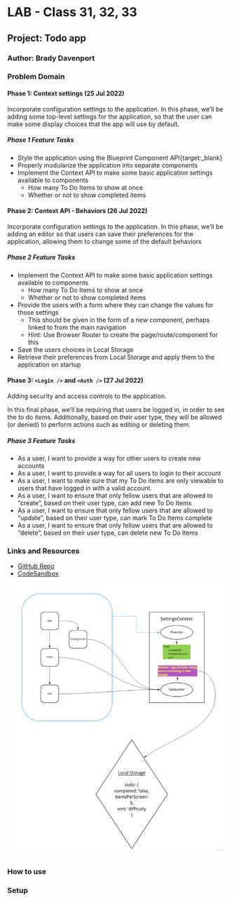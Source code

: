 # LAB - Class 31, 32, 33

## Project: Todo app

### Author: Brady Davenport

### Problem Domain

#### Phase 1: Context settings (25 Jul 2022)

Incorporate configuration settings to the application. In this phase, we’ll be adding some top-level settings for the application, so that the user can make some display choices that the app will use by default.

##### Phase 1 Feature Tasks

- Style the application using the Blueprint Component API{target:_blank}
- Properly modularize the application into separate components
- Implement the Context API to make some basic application settings available to components
  - How many To Do Items to show at once
  - Whether or not to show completed items

#### Phase 2: Context API - Behaviors (26 Jul 2022)

Incorporate configuration settings to the application. In this phase, we’ll be adding an editor so that users can save their preferences for the application, allowing them to change some of the default behaviors

##### Phase 2 Feature Tasks

- Implement the Context API to make some basic application settings available to components
  - How many To Do Items to show at once
  - Whether or not to show completed items
- Provide the users with a form where they can change the values for those settings
  - This should be given in the form of a new component, perhaps linked to from the main navigation
  - Hint: Use Browser Router to create the page/route/component for this
- Save the users choices in Local Storage
- Retrieve their preferences from Local Storage and apply them to the application on startup

#### Phase 3: `<Login />` and `<Auth />` (27 Jul 2022)

Adding security and access controls to the application.

In this final phase, we’ll be requiring that users be logged in, in order to see the to do items. Additionally, based on their user type, they will be allowed (or denied) to perform actions such as editing or deleting them.

##### Phase 3 Feature Tasks

- As a user, I want to provide a way for other users to create new accounts
- As a user, I want to provide a way for all users to login to their account
- As a user, I want to make sure that my To Do items are only viewable to users that have logged in with a valid account.
- As a user, I want to ensure that only fellow users that are allowed to “create”, based on their user type, can add new To Do Items
- As a user, I want to ensure that only fellow users that are allowed to “update”, based on their user type, can mark To Do Items complete
- As a user, I want to ensure that only fellow users that are allowed to “delete”, based on their user type, can delete new To Do Items

### Links and Resources

- [GitHub Repo](https://github.com/bradydavenport/todo-app)
- [CodeSandbox](https://codesandbox.io/s/todo-app-0ktjiq)

![UML](/public/img/uml.jpg)

### How to use

### Setup
